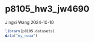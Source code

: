 p8105_hw3_jw4690
================
Jingxi Wang
2024-10-10

``` r
library(p8105.datasets)
data("ny_noaa")
```
